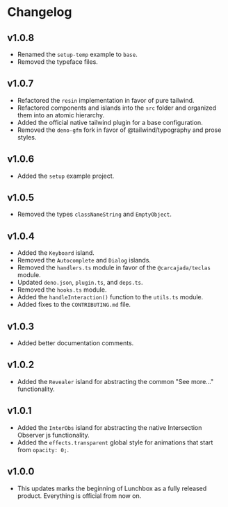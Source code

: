 # Changelog

## v1.0.8

- Renamed the `setup-temp` example to `base`.
- Removed the typeface files.

## v1.0.7

- Refactored the `resin` implementation in favor of pure tailwind.
- Refactored components and islands into the `src` folder and organized them into an atomic hierarchy.
- Added the official native tailwind plugin for a base configuration.
- Removed the `deno-gfm` fork in favor of @tailwind/typography and prose styles.

## v1.0.6

- Added the `setup` example project.

## v1.0.5

- Removed the types `classNameString` and `EmptyObject`.

## v1.0.4

- Added the `Keyboard` island.
- Removed the `Autocomplete` and `Dialog` islands.
- Removed the `handlers.ts` module in favor of the `@carcajada/teclas` module.
- Updated `deno.json`, `plugin.ts`, and `deps.ts`.
- Removed the `hooks.ts` module.
- Added the `handleInteraction()` function to the `utils.ts` module.
- Added fixes to the `CONTRIBUTING.md` file.

## v1.0.3

- Added better documentation comments.

## v1.0.2

- Added the `Revealer` island for abstracting the common "See more..." functionality.

## v1.0.1

- Added the `InterObs` island for abstracting the native Intersection Observer
  js functionality.
- Added the `effects.transparent` global style for animations that start from
  `opacity: 0;`.

## v1.0.0

- This updates marks the beginning of Lunchbox as a fully released product.
  Everything is official from now on.
